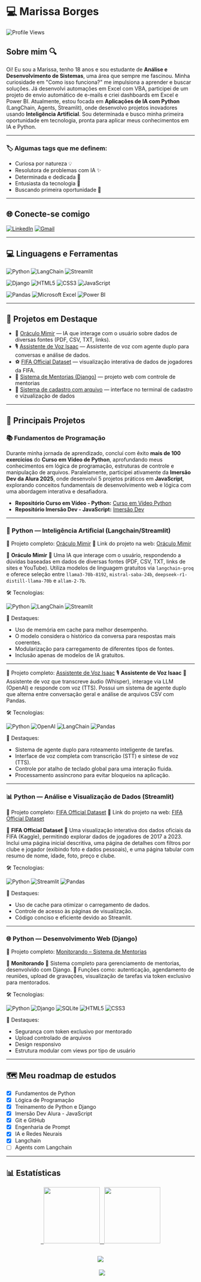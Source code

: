 # 💻 Marissa Borges

![Profile Views](https://komarev.com/ghpvc/?username=MarissaBorges&color=733ca9)

## Sobre mim 🔍

Oi! Eu sou a Marissa, tenho 18 anos e sou estudante de **Análise e Desenvolvimento de Sistemas**, uma área que sempre me fascinou. Minha curiosidade em "Como isso funciona?" me impulsiona a aprender e buscar soluções. Já desenvolvi automações em Excel com VBA, participei de um projeto de envio automático de e-mails e criei dashboards em Excel e Power BI. Atualmente, estou focada em **Aplicações de IA com Python** (LangChain, Agents, Streamlit), onde desenvolvo projetos inovadores usando **Inteligência Artificial**. Sou determinada e busco minha primeira oportunidade em tecnologia, pronta para aplicar meus conhecimentos em IA e Python.

---

### 🏷️ Algumas tags que me definem:

- Curiosa por natureza 💡
- Resolutora de problemas com IA ✨
- Determinada e dedicada 🚀
- Entusiasta da tecnologia 💜
- Buscando primeira oportunidade 👀

---

## 🌐 Conecte-se comigo

[![LinkedIn](https://img.shields.io/badge/LinkedIn-Marissa%20Borges-0A66C2?style=for-the-badge&logo=linkedin&logoColor=white)](https://www.linkedin.com/in/marissa-borges-561358244)
[![Gmail](https://img.shields.io/badge/Gmail-marissaborges2006@gmail.com-D14836?style=for-the-badge&logo=gmail&logoColor=white)](mailto:marissaborges2006@gmail.com)

---

## 💻 Linguagens e Ferramentas

![Python](https://img.shields.io/badge/Python-3670A0?style=for-the-badge&logo=python&logoColor=ffdd54)
![LangChain](https://img.shields.io/badge/LangChain-1A1A1A?style=for-the-badge&logo=langchain&logoColor=white)
![Streamlit](https://img.shields.io/badge/Streamlit-FF4B4B?style=for-the-badge&logo=streamlit&logoColor=white)

![Django](https://img.shields.io/badge/Django-092E20?style=for-the-badge&logo=django&logoColor=white)
![HTML5](https://img.shields.io/badge/HTML5-E34F26?style=for-the-badge&logo=html5&logoColor=white)
![CSS3](https://img.shields.io/badge/CSS3-1572B6?style=for-the-badge&logo=css3&logoColor=white)
![JavaScript](https://img.shields.io/badge/JavaScript-F7DF1E?style=for-the-badge&logo=javascript&logoColor=black)

![Pandas](https://img.shields.io/badge/Pandas-150458?style=for-the-badge&logo=pandas&logoColor=white)
![Microsoft Excel](https://img.shields.io/badge/Microsoft%20Excel-217346?style=for-the-badge&logo=microsoft-excel&logoColor=white)
![Power BI](https://img.shields.io/badge/Power%20BI-F2C811?style=for-the-badge&logo=power-bi&logoColor=black)

---

## 🌟 Projetos em Destaque

- 🤖 [Oráculo Mimir](https://oraculomimir.streamlit.app/) — IA que interage com o usuário sobre dados de diversas fontes (PDF, CSV, TXT, links).
- 🎙️ [Assistente de Voz Isaac](https://github.com/MarissaBorges/assistente-voz-isaac) — Assistente de voz com agente duplo para conversas e análise de dados.
- ⚽ [FIFA Official Dataset](https://github.com/MarissaBorges/streamlit_fifa_deploy.git) — visualização interativa de dados de jogadores da FIFA.
- 📂 [Sistema de Mentorias (Django)](https://github.com/MarissaBorges/PystackWeek13.git) — projeto web com controle de mentorias
- 📃 [Sistema de cadastro com arquivo](https://github.com/MarissaBorges/python_curso_em_video/blob/d17b485178e13bce05e052350df83d1db97538ff/Mundo%2003/Ex%20115.py) — interface no terminal de cadastro e vizualização de dados

---

## 📂 Principais Projetos

### 📚 Fundamentos de Programação

Durante minha jornada de aprendizado, concluí com êxito **mais de 100 exercícios** do **Curso em Vídeo de Python**, aprofundando meus conhecimentos em lógica de programação, estruturas de controle e manipulação de arquivos. Paralelamente, participei ativamente da **Imersão Dev da Alura 2025**, onde desenvolvi 5 projetos práticos em **JavaScript**, explorando conceitos fundamentais de desenvolvimento web e lógica com uma abordagem interativa e desafiadora.

- **Repositório Curso em Vídeo - Python:** [Curso em Vídeo Python](https://github.com/MarissaBorges/python_curso_em_video.git)
- **Repositório Imersão Dev - JavaScript:** [Imersão Dev](https://github.com/MarissaBorges/ImersaoDev_JavaScript.git)

---

### 🧠 Python — Inteligência Artificial (Langchain/Streamlit)

🔗 Projeto completo: [Oráculo Mimir](https://github.com/MarissaBorges/oraculo_mimir.git)
🔗 Link do projeto na web: [Oráculo Mimir](https://oraculomimir.streamlit.app/)

🤖 **Oráculo Mimir**
💬 Uma IA que interage com o usuário, respondendo a dúvidas baseadas em dados de diversas fontes (PDF, CSV, TXT, links de sites e YouTube). Utiliza modelos de linguagem gratuitos via `langchain-groq` e oferece seleção entre `llama3-70b-8192`, `mistral-saba-24b`, `deepseek-r1-distill-llama-70b` e `allam-2-7b`.

🛠️ Tecnologias:

![Python](https://img.shields.io/badge/Python-3670A0?style=flat&logo=python&logoColor=ffdd54)
![LangChain](https://img.shields.io/badge/LangChain-1A1A1A?style=flat&logo=langchain&logoColor=white)
![Streamlit](https://img.shields.io/badge/Streamlit-FF4B4B?style=flat&logo=streamlit&logoColor=white)

🔐 Destaques:

- Uso de memória em cache para melhor desempenho.
- O modelo considera o histórico da conversa para respostas mais coerentes.
- Modularização para carregamento de diferentes tipos de fontes.
- Inclusão apenas de modelos de IA gratuitos.

---

🔗 Projeto completo: [Assistente de Voz Isaac](https://github.com/MarissaBorges/assistente-voz-isaac)
🎙️ **Assistente de Voz Isaac**
💬 Assistente de voz que transcreve áudio (Whisper), interage via LLM (OpenAI) e responde com voz (TTS). Possui um sistema de agente duplo que alterna entre conversação geral e análise de arquivos CSV com Pandas.

🛠️ Tecnologias:

![Python](https://img.shields.io/badge/Python-3670A0?style=flat&logo=python&logoColor=ffdd54)
![OpenAI](https://img.shields.io/badge/OpenAI-412991?style=flat&logo=openai&logoColor=white)
![LangChain](https://img.shields.io/badge/LangChain-1A1A1A?style=flat&logo=langchain&logoColor=white)
![Pandas](https://img.shields.io/badge/Pandas-150458?style=flat&logo=pandas&logoColor=white)

🔐 Destaques:

- Sistema de agente duplo para roteamento inteligente de tarefas.
- Interface de voz completa com transcrição (STT) e síntese de voz (TTS).
- Controle por atalho de teclado global para uma interação fluida.
- Processamento assíncrono para evitar bloqueios na aplicação.

---

### 📊 Python — Análise e Visualização de Dados (Streamlit)

🔗 Projeto completo: [FIFA Official Dataset](https://github.com/MarissaBorges/streamlit_fifa_deploy.git)
🔗 Link do projeto na web: [FIFA Official Dataset](https://streamlit-fifa-deploy.streamlit.app/)

📌 **FIFA Official Dataset**
💬 Uma visualização interativa dos dados oficiais da FIFA (Kaggle), permitindo explorar dados de jogadores de 2017 a 2023. Inclui uma página inicial descritiva, uma página de detalhes com filtros por clube e jogador (exibindo foto e dados pessoais), e uma página tabular com resumo de nome, idade, foto, preço e clube.

🛠️ Tecnologias:

![Python](https://img.shields.io/badge/Python-3670A0?style=flat&logo=python&logoColor=ffdd54)
![Streamlit](https://img.shields.io/badge/Streamlit-FF4B4B?style=flat&logo=streamlit&logoColor=white)
![Pandas](https://img.shields.io/badge/Pandas-150458?style=flat&logo=pandas&logoColor=white)

🔐 Destaques:

- Uso de cache para otimizar o carregamento de dados.
- Controle de acesso às páginas de visualização.
- Código conciso e eficiente devido ao Streamlit.

---

### 🌐 Python — Desenvolvimento Web (Django)

🔗 Projeto completo: [Monitorando – Sistema de Mentorias](https://github.com/MarissaBorges/PystackWeek13.git)

📌 **Monitorando**
💬 Sistema completo para gerenciamento de mentorias, desenvolvido com Django.
🎯 Funções como: autenticação, agendamento de reuniões, upload de gravações, visualização de tarefas via token exclusivo para mentorados.

🛠️ Tecnologias:

![Python](https://img.shields.io/badge/Python-3670A0?style=flat&logo=python&logoColor=ffdd54)
![Django](https://img.shields.io/badge/Django-092E20?style=flat&logo=django&logoColor=white)
![SQLite](https://img.shields.io/badge/SQLite-07405E?style=flat&logo=sqlite&logoColor=white)
![HTML5](https://img.shields.io/badge/HTML5-E34F26?style=flat&logo=html5&logoColor=white)
![CSS3](https://img.shields.io/badge/CSS3-1572B6?style=flat&logo=css3&logoColor=white)

🔐 Destaques:

- Segurança com token exclusivo por mentorado
- Upload controlado de arquivos
- Design responsivo
- Estrutura modular com views por tipo de usuário

---

## 🗺️ Meu roadmap de estudos

- [x] Fundamentos de Python
- [x] Lógica de Programação
- [x] Treinamento de Python e Django
- [x] Imersão Dev Alura - JavaScript
- [x] Git e GitHub
- [x] Engenharia de Prompt
- [x] IA e Redes Neurais
- [x] Langchain
- [ ] Agents com Langchain

---

## 📊 Estatísticas

<div align="center">

<a href="https://github.com/MarissaBorges">
  <img height="150em" src="https://github-readme-stats.vercel.app/api?username=MarissaBorges&theme=transparent&bg_color=000&border_color=30A3DC&show_icons=true&icon_color=30A3DC&title_color=E94D5F&text_color=FFF" />
</a>
<a href="https://github.com/MarissaBorges">
  <img height="150em" src="https://github-readme-stats.vercel.app/api/top-langs/?username=MarissaBorges&layout=compact&bg_color=000&border_color=30A3DC&title_color=E94D5F&text_color=FFF" />
</a>

</div>

<p align="center">
  <br>
  <img src="https://streak-stats.demolab.com/?user=MarissaBorges&theme=dark&background=000000" />
  <br><br>
  <img src="https://github-readme-activity-graph.vercel.app/graph?username=MarissaBorges&bg_color=000000&color=ffffff&line=30A3DC&point=E94D5F" />
</p>
